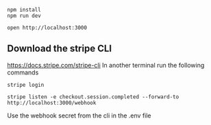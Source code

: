 ```
npm install
npm run dev
```

```
open http://localhost:3000
```

## Download the stripe CLI
https://docs.stripe.com/stripe-cli
In another terminal run the following commands
```
stripe login

stripe listen -e checkout.session.completed --forward-to http://localhost:3000/webhook 
```

Use the webhook secret from the cli in the .env file